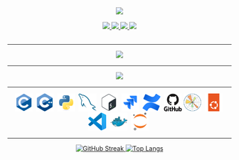 <div id="header" align="center">
  <img src="https://media.giphy.com/media/v1.Y2lkPTc5MGI3NjExZzRiYW52a3ExbnlnbXJueDE4cWx2NWRqNzRnNW91NnV0MHUya3ZsOSZlcD12MV9pbnRlcm5hbF9naWZfYnlfaWQmY3Q9Zw/zCbUEysCsTo5y/giphy.gif" width="300"/>
<div/>
<div id="badges">
  <p align="center">
    <a href="https://www.linkedin.com/in/arthur-bied-charreton">
      <img src="https://img.shields.io/badge/LinkedIn-blue?logo=linkedin&logoColor=white&style=for-the-badge" height="40"/>
    </a>
    <a href="https://profile.intra.42.fr/users/abied-ch">
      <img src="https://img.shields.io/badge/ -000?logo=42&logoColor=fff&style=plastic" height="40" />
    </a>
    <a href="https://discordapp.com/users/winston.allo">
      <img src="https://img.shields.io/badge/Discord-%235865F2.svg?style=for-the-badge&logo=discord&logoColor=white" height="40" />
    </a>
    <a href="https://leetcode.com/winstonallo/">
      <img src="https://img.shields.io/badge/LeetCode-000000?style=for-the-badge&logo=LeetCode&logoColor=#d16c06" height="40" />
    </a>
      <br>
    <img src="https://komarev.com/ghpvc/?username=winstonallo&style=flat-square&color=blue" alt="". height="30"/>
  </p>
</div>

  <hr>
<div>
  <a href="https://github.com/42-projects-abied-ch">
    <img src="https://img.shields.io/badge/PROJECTS-000?logo=42&logoColor=fff&style=plastic" height="50">
  </a>
</div>

  <hr>
  
<div>
  <a href="https://leetcode.com/problems/linked-list-cycle/solutions/4831390/rabbit-turtle-or-sth-i-didnt-see-star-wars-c-c-python3-go-java-javascript/">
    <img src="https://img.shields.io/badge/Today's Solution-000000?style=for-the-badge&logo=LeetCode&logoColor=#d16c06" height="40">
  </a>
</div>

  <hr>

<div>
  <img src="https://github.com/devicons/devicon/blob/master/icons/c/c-original.svg" title="c" alt="c" width="40" height="40"/>&nbsp;
  <img src="https://github.com/devicons/devicon/blob/master/icons/cplusplus/cplusplus-original.svg" title="cplusplus" alt="cplusplus" width="40" height="40"/>&nbsp;
  <img src="https://github.com/devicons/devicon/blob/master/icons/python/python-original.svg" title="python" alt="python" width="40" height="40"/>&nbsp;
  <img src="https://github.com/devicons/devicon/blob/master/icons/mysql/mysql-original.svg" title="sql" alt="sql" width="40" height="40"/>&nbsp;
  <img src="https://github.com/devicons/devicon/blob/master/icons/bash/bash-original.svg" title="bash" alt="bash" width="40" height="40"/>&nbsp;
  <img src="https://github.com/devicons/devicon/blob/master/icons/jira/jira-original.svg" title="jira" alt="jira" width="40" height="40"/>&nbsp;
  <img src="https://github.com/devicons/devicon/blob/master/icons/confluence/confluence-original.svg" title="confluence" alt="confluence" width="40" height="40"/>&nbsp;
  <img src="https://github.com/devicons/devicon/blob/master/icons/github/github-original-wordmark.svg" title="github" **alt="github" width="40" height="40"/>
  <img src="https://github.com/devicons/devicon/blob/master/icons/matplotlib/matplotlib-original.svg" title="matplotlib" alt="matplotlib" width="40" height="40"/>&nbsp;
  <img src="https://github.com/devicons/devicon/blob/master/icons/ubuntu/ubuntu-original.svg" title="ubuntu" alt="ubuntu" width="40" height="40"/>&nbsp;
  <img src="https://github.com/devicons/devicon/blob/master/icons/vscode/vscode-original.svg" title="vscode" alt="vscode" width="40" height="40"/>&nbsp;
  <img src="https://github.com/devicons/devicon/blob/master/icons/docker/docker-original.svg" title="docker" alt="docker" width="40" height="40"/>&nbsp;
  <img src="https://github.com/devicons/devicon/blob/master/icons/jupyter/jupyter-original.svg" title="jupyter" alt="jupyter" width="40" height="40"/>&nbsp;
</div>

  <hr>

<a href="https://git.io/streak-stats"><img src="https://github-readme-streak-stats.herokuapp.com?user=winstonallo&theme=transparent&hide_border=true" alt="GitHub Streak" />
</a>
[![Top Langs](https://github-readme-stats.vercel.app/api/top-langs/?username=winstonallo&layout=compact&theme=transparent)](https://github.com/anuraghazra/github-readme-stats)

